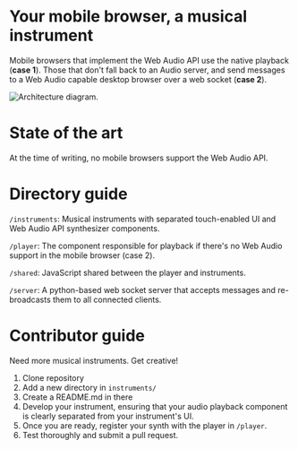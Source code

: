 # Your mobile browser, a musical instrument

Mobile browsers that implement the Web Audio API use the native playback
(**case 1**). Those that don't fall back to an Audio server, and send
messages to a Web Audio capable desktop browser over a web socket (**case 2**).

![Architecture diagram.](http://i.imgur.com/lTmiI.png)

# State of the art

At the time of writing, no mobile browsers support the Web Audio API.

# Directory guide

`/instruments`: Musical instruments with separated touch-enabled UI and
Web Audio API synthesizer components.

`/player`: The component responsible for playback if there's no Web
Audio support in the mobile browser (case 2).

`/shared`: JavaScript shared between the player and instruments.

`/server`: A python-based web socket server that accepts messages and
re-broadcasts them to all connected clients.

# Contributor guide

Need more musical instruments. Get creative!

1. Clone repository
2. Add a new directory in `instruments/`
3. Create a README.md in there
4. Develop your instrument, ensuring that your audio playback component
   is clearly separated from your instrument's UI.
5. Once you are ready, register your synth with the player in `/player`.
6. Test thoroughly and submit a pull request.
